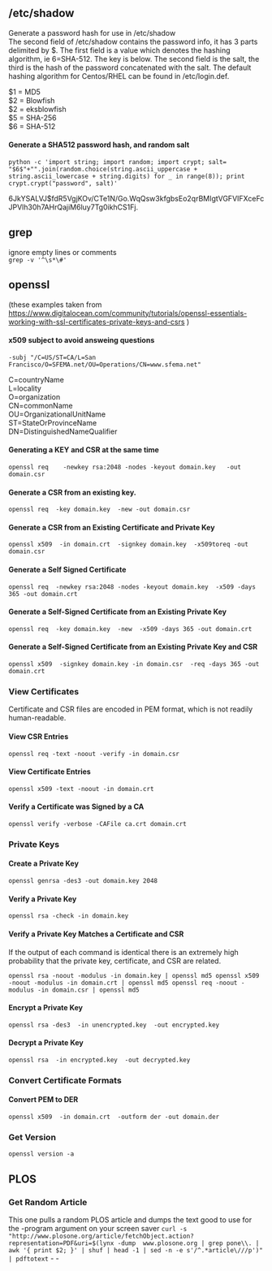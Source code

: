 ## /etc/shadow  
Generate a password hash for use in /etc/shadow  
The second field of /etc/shadow contains the password info, it has 3 parts delimited by $.  The first field is a value which denotes the hashing algorithm, ie 6=SHA-512. The key is below.  The second field is the salt, the third is the hash of the password concatenated with the salt.
The default hashing algorithm for Centos/RHEL can be found in /etc/login.def.

$1 = MD5  
$2 = Blowfish  
$2 = eksblowfish  
$5 = SHA-256  
$6 = SHA-512 

#### Generate a SHA512 password hash, and random salt  

`python -c 'import string; import random; import crypt; salt= "$6$"+"".join(random.choice(string.ascii_uppercase + string.ascii_lowercase + string.digits) for _ in range(8)); print crypt.crypt("password", salt)'`  

$6$JkYSALVJ$fdR5VgjKOv/CTe1N/Go.WqQsw3kfgbsEo2qrBMIgtVGFVIFXceFcJPVlh30h7AHrQajiM6luy7Tg0ikhCS1Fj.



## grep
ignore empty lines or comments  
`grep -v '^\s*\#'`


## openssl
(these examples taken from https://www.digitalocean.com/community/tutorials/openssl-essentials-working-with-ssl-certificates-private-keys-and-csrs )  

#### x509 subject to avoid answeing questions
`-subj "/C=US/ST=CA/L=San Francisco/O=SFEMA.net/OU=Operations/CN=www.sfema.net"`

C=countryName  
L=locality  
O=organization  
CN=commonName  
OU=OrganizationalUnitName  
ST=StateOrProvinceName  
DN=DistinguishedNameQualifier  

#### Generating a KEY and CSR at the same time
`openssl req   
       -newkey rsa:2048 -nodes -keyout domain.key  
       -out domain.csr`

#### Generate a CSR from an existing key.
`openssl req 
       -key domain.key 
       -new -out domain.csr`


#### Generate a CSR from an Existing Certificate and Private Key
`openssl x509 
       -in domain.crt 
       -signkey domain.key 
       -x509toreq -out domain.csr`

#### Generate a Self Signed Certificate
`openssl req 
       -newkey rsa:2048 -nodes -keyout domain.key 
       -x509 -days 365 -out domain.crt`

#### Generate a Self-Signed Certificate from an Existing Private Key
`openssl req 
       -key domain.key 
       -new 
       -x509 -days 365 -out domain.crt`

#### Generate a Self-Signed Certificate from an Existing Private Key and CSR
`openssl x509 
       -signkey domain.key
       -in domain.csr 
       -req -days 365 -out domain.crt`


### View Certificates
Certificate and CSR files are encoded in PEM format, which is not readily human-readable.

#### View CSR Entries
`openssl req -text -noout -verify -in domain.csr`

#### View Certificate Entries
`openssl x509 -text -noout -in domain.crt`

#### Verify a Certificate was Signed by a CA
`openssl verify -verbose -CAFile ca.crt domain.crt`


### Private Keys
#### Create a Private Key
`openssl genrsa -des3 -out domain.key 2048`

#### Verify a Private Key
`openssl rsa -check -in domain.key`


#### Verify a Private Key Matches a Certificate and CSR
If the output of each command is identical there is an extremely high probability that the private key, certificate, and CSR are related. 

`openssl rsa -noout -modulus -in domain.key | openssl md5
openssl x509 -noout -modulus -in domain.crt | openssl md5
openssl req -noout -modulus -in domain.csr | openssl md5`


#### Encrypt a Private Key
`openssl rsa -des3 
       -in unencrypted.key 
       -out encrypted.key`


#### Decrypt a Private Key
`openssl rsa 
       -in encrypted.key 
       -out decrypted.key`


### Convert Certificate Formats

#### Convert PEM to DER
`openssl x509 
       -in domain.crt 
       -outform der -out domain.der`


### Get Version
`openssl version -a`
	


## PLOS
### Get Random Article
This one pulls a random PLOS article and dumps the text good to use for the -program argument on your screen saver
`curl -s "http://www.plosone.org/article/fetchObject.action?representation=PDF&uri=$(lynx -dump 
www.plosone.org | grep pone\\. | awk '{ print $2; }' | shuf | head -1 | sed -n -e s'/^.*article\///p')" | pdftotext` - -
